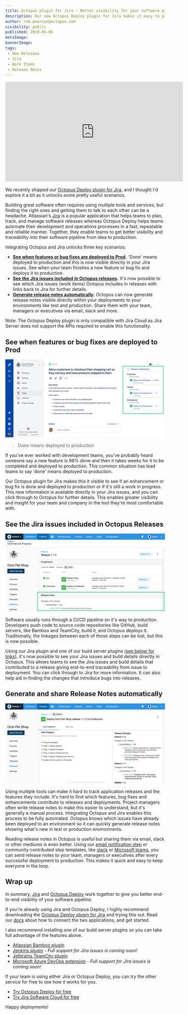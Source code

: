 ```yaml
---
title: Octopus plugin for Jira - Better visibility for your software pipeline
description: Our new Octopus Deploy plugin for Jira makes it easy to plan, track and ship software with better end-to-end visibility of your software pipeline.
author: rob.pearson@octopus.com
visibility: public
published: 2019-05-06
metaImage: 
bannerImage: 
tags:
 - New Releases
 - Jira
 - Work Items
 - Release Notes
---
```


<iframe width="560" height="315" src="https://www.youtube.com/embed/TODO" frameborder="0" allowfullscreen></iframe>

We recently shipped our [Octopus Deploy plugin for Jira](https://marketplace.atlassian.com/apps/1220376/octopus-deploy-for-jira), and I thought I'd explore it a bit as it unlocks some pretty useful scenarios. 

Building great software often requires using multiple tools and services, but finding the right ones and getting them to talk to each other can be a headache. Atlassian's [Jira](https://atlassian.com/jira) is a popular application that helps teams to plan, track, and manage software releases whereas Octopus Deploy helps teams automate their development and operations processes in a fast, repeatable and reliable manner. Together, they enable teams to get better visibility and traceability into their software pipeline from idea to production.

Integrating Octopus and Jira unlocks three key scenarios: 

* **[See when features or bug fixes are deployed to Prod](/blog/2019-05/octopus-jira-integration/index.md#see-when-features-or-bug-fixes-are-deployed-to-prod).** 'Done' means deployed to production and this is now visible directly in your Jira issues. See when your team finishes a new feature or bug fix and deploys it to production. 
* **[See the Jira issues included in Octopus releases](/blog/2019-05/octopus-jira-integration/index.md#see-the-jira-issues-included-in-octopus-releases).** It's now possible to see which Jira issues (work items) Octopus includes in releases with links back to Jira for further details.
* **[Generate release notes automatically](/blog/2019-05/octopus-jira-integration/index.md#generate-and-share-release-notes-automatically).** Octopus can now generate release notes visible directly within your deployments to your environments like test and production. Share them with your team, managers or executives via email, slack and more.

Note: The Octopus Deploy plugin is only compatible with Jira Cloud as Jira Server does not support the APIs required to enable this functionality.

## See when features or bug fixes are deployed to Prod

![Jira issue with deployment details](jira-issue-with-deployments.png "width=500")

> Done means deployed to production

If you've ever worked with development teams, you've probably heard someone say a new feature is 98% done and then it takes weeks for it to be completed and deployed to production. This common situation has lead teams to say 'done' means deployed to production. 

Our Octopus plugin for Jira makes this it visible to see if an enhancement or bug fix is done and deployed to production or if it's still a work in progress. This new information is available directly in your Jira issues, and you can click through to Octopus for further details.  This enables greater visibility and insight for your team and company in the tool they're most comfortable with. 

## See the Jira issues included in Octopus Releases

![Octopus release details](octopus-release-details.png "width=500")

Software usually runs through a CI/CD pipeline on it's way to production. Developers push code to source code repositories like GitHub, build servers, like Bamboo and TeamCity, build it, and Octopus deploys it. Traditionally, the linkages between each of those steps can be lost, but this is now possible.

Using our Jira plugin and one of our build server plugins ([see below for links](/blog/2019-05/octopus-jira-integration/index.md#wrap-up)), it's now possible to see your Jira issues and build details directly in Octopus. This allows teams to see the Jira issues and build details that contributed to a release giving end-to-end traceability from issue to deployment. You can click through to Jira for more information. It can also help aid in finding the changes that introduce bugs into releases.

## Generate and share Release Notes automatically

![Octopus release notes](octopus-release-notes.png "width=500")

Using multiple tools can make it hard to track application releases and the features they include. It's hard to find which features, bug fixes and enhancements contribute to releases and deployments. Project managers often write release notes to make this easier to understand, but it's generally a manual process. Integrating Octopus and Jira enables this process to be fully automated. Octopus knows which issues have already been deployed to an environment so it can quickly generate release notes showing what's new in test or production environments. 

Reading release notes in Octopus is useful but sharing them via email, slack or other mediums is even better. Using our [email notification step](https://octopus.com/docs/deployment-process/steps/email-notifications) or community contributed step templates, like [slack](https://library.octopus.com/step-templates/99e6f203-3061-4018-9e34-4a3a9c3c3179/actiontemplate-slack-send-simple-notification) or [Microsoft teams](https://library.octopus.com/step-templates/110a8b1e-4da4-498a-9209-ef8929c31168/actiontemplate-microsoft-teams-post-a-message), you can send release notes to your team, managers or executives after every successful deployment to production. This makes it quick and easy to keep everyone in the loop. 

## Wrap up

In summary, [Jira](https://atlassian.com/jira) and [Octopus Deploy](https://octopus.com) work together to give you better end-to-end visibility of your software pipeline.

If you're already using Jira and Octopus Deploy, I highly recommend downloading the [Octopus Deploy plugin for Jira](https://marketplace.atlassian.com/apps/1220376/octopus-deploy-for-jira) and trying this out. Read our [docs](https://octopus.com/docs/api-and-integration/metadata/jira) about how to connect the two applications, and get started.

I also recommend installing one of our build server plugins so you can take full advantage of the features above. 

* [Atlassian Bamboo plugin](https://marketplace.atlassian.com/apps/1217235/octopus-deploy-bamboo-add-on)
* [Jenkins plugin](https://plugins.jenkins.io/octopusdeploy) - _Full support for Jira issues is coming soon!_
* [Jetbrains TeamCity plugin](https://plugins.jetbrains.com/plugin/9038-octopus-deploy-integration)
* [Microsoft Azure DevOps extension]() - _Full support for Jira issues is coming soon!_

If your team is using either Jira or Octopus Deploy, you can try the other service for free to see how it works for you. 

* [Try Octopus Deploy for free](https://octopus.com/trial)
* [Try Jira Software Cloud for free](https://www.atlassian.com/software/jira/try)

Happy deployments!